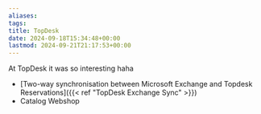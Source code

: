 ```yaml
---
aliases: 
tags: 
title: TopDesk
date: 2024-09-18T15:34:48+00:00
lastmod: 2024-09-21T21:17:53+00:00
---
```


At TopDesk it was so interesting haha
- [Two-way synchronisation between Microsoft Exchange and Topdesk Reservations]({{< ref "TopDesk Exchange Sync" >}})
- Catalog Webshop